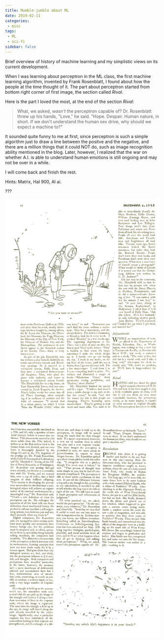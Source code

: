 ```yaml
---
title: Mumble-jumble about ML
date: 2019-02-11
categories:
 - misc
tags:
 - ML
 - sci-fi
sidebar: false
---
```


Brief overview of history of machine learning and my simplistic views on its current development.

<!-- more -->

When I was learning about perceptron in the ML class, the first machine learning algorithm, invented by Frank Rosenblatt, I found about how the people at the time thought of it. The part about perceptron started from bottom right corner of first image, the section called <i>Rival</i>.

Here is the part I loved the most, at the end of the section <i>Rival</i>:

> What, we asked, *wasn't* the perceptron capable of? Dr. Rosenblatt threw up his hands, "Love," he said. "Hope. Despair. Human nature, in short. If we don't understand the human sex drive, why should we expect a machine to?"

It sounded quite funny to me at first, since perceptron is such a simple algorithm just to draw a line between the positve and the negative, and there are a million things that it could NOT do, such as image recognition ability mentioned in the blog. Later, however, I realized that the war on whether A.I. is able to understand human emotions is still ongoing and may not be over in a while.

I will come back and finish the rest.

Hints: Matrix, Hal 900, AI ai.

???

![img 1](/ml/new_yorker_perceptron1.png)
![img 2](/ml/new_yorker_perceptron2.png)
